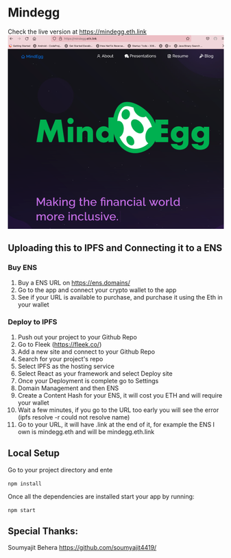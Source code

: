# Mindegg
Check the live version at https://mindegg.eth.link
![](src/Assets/readme_screenshots/website.png)

## Uploading this to IPFS and Connecting it to a ENS
### Buy ENS
1) Buy a ENS URL on https://ens.domains/
2) Go to the app and connect your crypto wallet to the app
3) See if your URL is available to purchase, and purchase it using the Eth in your wallet

### Deploy to IPFS
1) Push out your project to your Github Repo
2) Go to Fleek (https://fleek.co/) 
3) Add a new site and connect to your Github Repo
4) Search for your project's repo
5) Select IPFS as the hosting service
6) Select React as your framework and select Deploy site
7) Once your Deployment is complete go to Settings
8) Domain Management and then ENS
9) Create a Content Hash for your ENS, it will cost you ETH and will require your wallet
10) Wait a few minutes, if you go to the URL too early you will see the error (ipfs resolve -r could not resolve name)
11) Go to your URL, it will have .link at the end of it, for example the ENS I own is mindegg.eth and will be mindegg.eth.link

## Local Setup
Go to your project directory and ente

`npm install`

Once all the dependencies are installed start your app by running:

`npm start`

## Special Thanks:
Soumyajit Behera
https://github.com/soumyajit4419/

